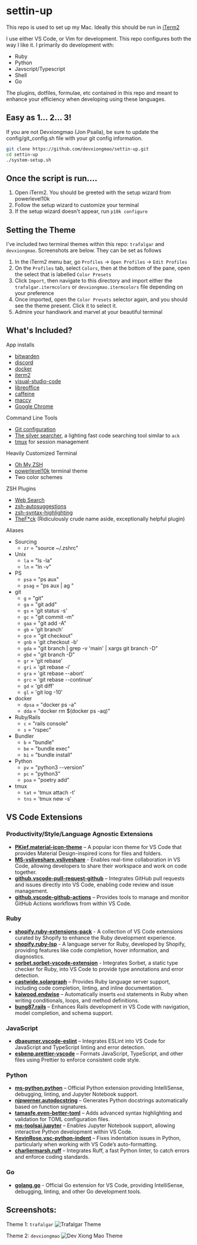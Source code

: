 # settin-up

This repo is used to set up my Mac. Ideally this should be run in [iTerm2](https://iterm2.com/downloads.html)

I use either VS Code, or Vim for development. This repo configures both the way I like it. I primarily do development with:

- Ruby
- Python
- Javscript/Typescript
- Shell
- Go

The plugins, dotfiles, formulae, etc contained in this repo and meant to enhance your efficiency when developing using these languages.

## Easy as 1... 2... 3!

If you are not Devxiongmao (Jon Psaila), be sure to update the config/git_config.sh file with your git config information.

```sh
git clone https://github.com/devxiongmao/settin-up.git
cd settin-up
./system-setup.sh
```

## Once the script is run....

1. Open iTerm2. You should be greeted with the setup wizard from powerlevel10k
2. Follow the setup wizard to customize your terminal
3. If the setup wizard doesn't appear, run `p10k configure`

## Setting the Theme

I've included two terminal themes within this repo: `trafalgar` and `devxiongmao`. Screenshots are below. They can be set as follows

1. In the iTerm2 menu bar, go `Profiles` -> `Open Profiles` -> `Edit Profiles`
2. On the `Profiles` tab, select `Colors`, then at the bottom of the pane, open the select that is labelled `Color Presets`
3. Click `Import`, then navigate to this directory and import either the `trafalgar.itermcolors` or `devxiongmao.itermcolors` file depending on your preference
4. Once imported, open the `Color Presets` selector again, and you should see the theme present. Click it to select it.
5. Admire your handiwork and marvel at your beautiful terminal

## What's Included?

App installs

- [bitwarden](https://bitwarden.com/)
- [discord](https://discord.com/)
- [docker](https://www.docker.com/)
- [iterm2](https://iterm2.com/downloads.html)
- [visual-studio-code](https://code.visualstudio.com/)
- [libreoffice](https://www.libreoffice.org/)
- [caffeine](https://www.caffeine-app.net/)
- [maccy](https://maccy.app/)
- [Google Chrome](https://www.google.com/intl/en_ca/chrome/)

Command Line Tools

- [Git configuration](config/git_config.sh)
- [The silver searcher](https://github.com/ggreer/the_silver_searcher), a lighting fast code searching tool similar to `ack`
- [tmux](https://thoughtbot.com/blog/a-tmux-crash-course) for session management

Heavily Customized Terminal

- [Oh My ZSH](https://ohmyz.sh/)
- [powerlevel10k](https://github.com/romkatv/powerlevel10k) terminal theme
- Two color schemes

ZSH Plugins

- [Web Search](https://github.com/ohmyzsh/ohmyzsh/blob/master/plugins/web-search/README.md)
- [zsh-autosuggestions](https://github.com/zsh-users/zsh-autosuggestions)
- [zsh-syntax-highlighting](https://github.com/zsh-users/zsh-syntax-highlighting.git)
- [TheF\*ck](https://github.com/nvbn/thefuck) (Ridiculously crude name aside, exceptionally helpful plugin)

Aliases

- Sourcing
  - `zr` = "source ~/.zshrc"
- Unix
  - `la` = "ls -la"
  - `ln` = "ln -v"
- PS
  - `psa` = "ps aux"
  - `psag` = "ps aux | ag "
- git
  - `g` = "git"
  - `ga` = "git add"
  - `gs` = 'git status -s'
  - `gc` = "git commit -m"
  - `gaa` = "git add -A"
  - `gb` = 'git branch'
  - `gco` = "git checkout"
  - `gnb` = 'git checkout -b'
  - `gda` = "git branch | grep -v 'main' | xargs git branch -D"
  - `gbd` = "git branch -D"
  - `gr` = 'git rebase'
  - `gri` = 'git rebase -i'
  - `gra` = 'git rebase --abort'
  - `grc` = 'git rebase --continue'
  - `gd` = 'git diff'
  - `gl` = 'git log -10'
- docker
  - `dpsa` = "docker ps -a"
  - `dda` = "docker rm $(docker ps -aq)"
- Ruby/Rails
  - `c` = "rails console"
  - `s` = "rspec"
- Bundler
  - `b` = "bundle"
  - `be` = "bundle exec"
  - `bi` = "bundle install"
- Python
  - `pv` = "python3 --version"
  - `pc` = "python3"
  - `poa` = "poetry add"
- tmux
  - `tat` = 'tmux attach -t'
  - `tns` = 'tmux new -s'

## VS Code Extensions

### Productivity/Style/Language Agnostic Extensions

- **[PKief.material-icon-theme](https://marketplace.visualstudio.com/items?itemName=PKief.material-icon-theme)** – A popular icon theme for VS Code that provides Material Design-inspired icons for files and folders.
- **[MS-vsliveshare.vsliveshare](https://marketplace.visualstudio.com/items?itemName=MS-vsliveshare.vsliveshare)** - Enables real-time collaboration in VS Code, allowing developers to share their workspace and work on code together.
- **[github.vscode-pull-request-github](https://marketplace.visualstudio.com/items?itemName=github.vscode-pull-request-github)** – Integrates GitHub pull requests and issues directly into VS Code, enabling code review and issue management.
- **[github.vscode-github-actions](https://marketplace.visualstudio.com/items?itemName=github.vscode-github-actions)** – Provides tools to manage and monitor GitHub Actions workflows from within VS Code.

### Ruby

- **[shopify.ruby-extensions-pack](https://marketplace.visualstudio.com/items?itemName=shopify.ruby-extensions-pack)** - A collection of VS Code extensions curated by Shopify to enhance the Ruby development experience.
- **[shopify.ruby-lsp](https://marketplace.visualstudio.com/items?itemName=shopify.ruby-lsp)** - A language server for Ruby, developed by Shopify, providing features like code completion, hover information, and diagnostics.
- **[sorbet.sorbet-vscode-extension](https://marketplace.visualstudio.com/items?itemName=sorbet.sorbet-vscode-extension)** - Integrates Sorbet, a static type checker for Ruby, into VS Code to provide type annotations and error detection.
- **[castwide.solargraph](https://marketplace.visualstudio.com/items?itemName=castwide.solargraph)** – Provides Ruby language server support, including code completion, linting, and inline documentation.
- **[kaiwood.endwise](https://marketplace.visualstudio.com/items?itemName=kaiwood.endwise)** – Automatically inserts `end` statements in Ruby when writing conditionals, loops, and method definitions.
- **[bung87.rails](https://marketplace.visualstudio.com/items?itemName=bung87.rails)** – Enhances Rails development in VS Code with navigation, model completion, and schema support.

### JavaScript

- **[dbaeumer.vscode-eslint](https://marketplace.visualstudio.com/items?itemName=dbaeumer.vscode-eslint)** – Integrates ESLint into VS Code for JavaScript and TypeScript linting and error detection.
- **[esbenp.prettier-vscode](https://marketplace.visualstudio.com/items?itemName=esbenp.prettier-vscode)** – Formats JavaScript, TypeScript, and other files using Prettier to enforce consistent code style.

### Python

- **[ms-python.python](https://marketplace.visualstudio.com/items?itemName=ms-python.python)** – Official Python extension providing IntelliSense, debugging, linting, and Jupyter Notebook support.
- **[njpwerner.autodocstring](https://marketplace.visualstudio.com/items?itemName=njpwerner.autodocstring)** – Generates Python docstrings automatically based on function signatures.
- **[tamasfe.even-better-toml](https://marketplace.visualstudio.com/items?itemName=tamasfe.even-better-toml)** – Adds advanced syntax highlighting and validation for TOML configuration files.
- **[ms-toolsai.jupyter](https://marketplace.visualstudio.com/items?itemName=ms-toolsai.jupyter)** – Enables Jupyter Notebook support, allowing interactive Python development within VS Code.
- **[KevinRose.vsc-python-indent](https://marketplace.visualstudio.com/items?itemName=KevinRose.vsc-python-indent)** – Fixes indentation issues in Python, particularly when working with VS Code’s auto-formatting.
- **[charliermarsh.ruff](https://marketplace.visualstudio.com/items?itemName=charliermarsh.ruff)** – Integrates Ruff, a fast Python linter, to catch errors and enforce coding standards.

### Go

- **[golang.go](https://marketplace.visualstudio.com/items?itemName=golang.go)** - Official Go extension for VS Code, providing IntelliSense, debugging, linting, and other Go development tools.

## Screenshots:

Theme 1: `trafalgar`
![Trafalgar Theme](config/itermcolors/trafalgar.png)

Theme 2: `devxiongmao`
![Dev Xiong Mao Theme](config/itermcolors/devxiongmao.png)
